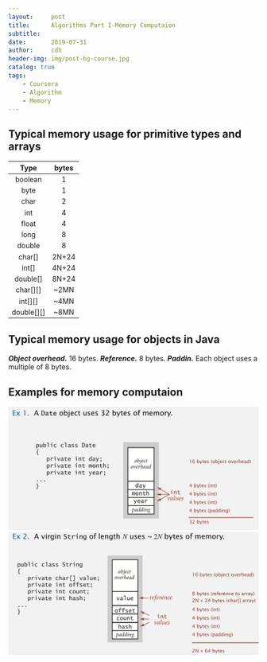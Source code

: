 ```yaml
---
layout:     post
title:      Algorithms Part I-Memory Computaion
subtitle:   
date:       2019-07-31
author:     cdh
header-img: img/post-bg-course.jpg
catalog: true
tags:
    - Coursera
    - Algorithm
    - Memory
---
```


## Typical memory usage for primitive types and arrays
Type       | bytes
:--------: | :---:
boolean    | 1
byte       | 1
char       | 2
int        | 4
float      | 4
long       | 8
double     | 8
char[]     | 2N+24
int[]      | 4N+24
double[]   | 8N+24
char[][]   | ~2MN
int[][]    | ~4MN
double[][] | ~8MN

## Typical memory usage for objects in Java
***Object overhead.*** 16 bytes.
***Reference.*** 8 bytes.
***Paddin.*** Each object uses a multiple of 8 bytes.

## Examples for memory computaion
![Example 1](img/memory-ex1.png "ex1")
![Example 2](img/memory-ex2.png "ex2")